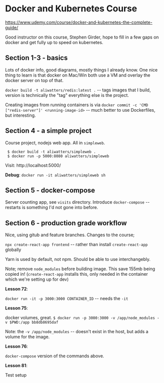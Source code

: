 # Docker and Kubernetes Course

https://www.udemy.com/course/docker-and-kubernetes-the-complete-guide/

Good instructor on this course, Stephen Girder, hope to fill in a few gaps on docker and get fully up to speed on kubernetes.

## Section 1-3 - basics

Lots of docker info, good diagrams, mostly things I already know. One nice thing to learn is that docker on Mac/Win both use a VM and overlay the docker server on top of that.

`docker build -t aliwatters/redis:latest .` -- tags images that I build, version is technically the "tag" everything else is the project.

Creating images from running containers is via `docker commit -c 'CMD ["redis-server"]' <running-image-id>` -- much better to use Dockerfiles, but interesting.

## Section 4 - a simple project

Course project, nodejs web app. All in `simpleweb`.

```
 $ docker build -t aliwatters/simpleweb .
 $ docker run -p 5000:8080 aliwatters/simpleweb
```

Visit: http://localhost:5000/

**Debug**: `docker run -it aliwatters/simpleweb sh`

## Section 5 - docker-compose

Server counting app, see `visits` directory. Introduce `docker-compose` -- restarts is something I'd not gone into before.

## Section 6 - production grade workflow

Nice, using gitub and feature branches. Changes to the course;

`npx create-react-app frontend` -- rather than install `create-react-app` globally

Yarn is used by default, not npm. Should be able to use interchangebly.

Note; remove `node_modules` before building image. This save 155mb being copied in! (`create-react-app` installs this, only needed in the container which we're setting up for dev)

**Lesson 72**:

`docker run -it -p 3000:3000 CONTAINER_ID` -- needs the `-it`

**Lesson 75**:

docker volumes, great. `$ docker run -p 3000:3000 -v /app/node_modules -v $PWD:/app bb8db8695daf `

Note: the `-v /app/node_modules` -- doesn't exist in the host, but adds a volume for the image.

**Lesson 76**:

`docker-compose` version of the commands above.

**Lesson 81**:

Test setup

